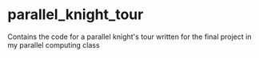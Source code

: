 # parallel_knight_tour
Contains the code for a parallel knight's tour written for the final project in my parallel computing class
